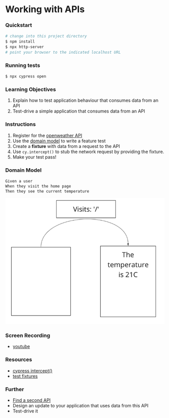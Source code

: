 # Working with APIs

### Quickstart
```sh
# change into this project directory
$ npm install
$ npx http-server
# point your browser to the indicated localhost URL
```

### Running tests
```sh
$ npx cypress open
```

### Learning Objectives
1. Explain how to test application behaviour that consumes data from an API
2. Test-drive a simple application that consumes data from an API

### Instructions
1. Register for the [openweather API](https://home.openweathermap.org/users/sign_up)
2. Use the [domain model](#domain-model) to write a feature test
3. Create a **fixture** with data from a request to the API
4. Use `cy.intercept()` to stub the network request by providing the fixture.
5. Make your test pass!

### Domain Model

```
Given a user
When they visit the home page
Then they see the current temperature
```
![](./images/domain-model.png)

### Screen Recording
- [youtube](https://youtu.be/Mxz5hvxqMNc)

### Resources
- [cypress intercept()](https://docs.cypress.io/api/commands/intercept#Stubbing-a-response)
- [test fixtures](https://stackoverflow.com/questions/12071344/what-are-fixtures-in-programming)

### Further

- [Find a second API](https://github.com/public-apis/public-apis)
- Design an update to your application that uses data from this API
- Test-drive it
